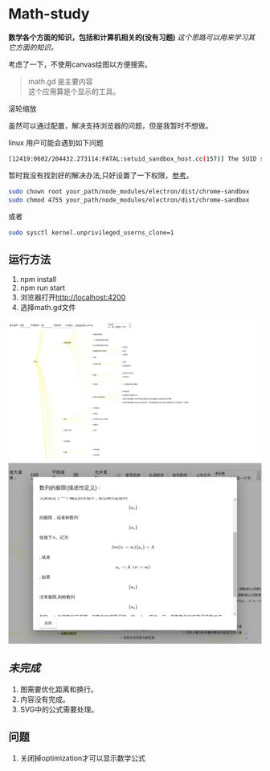 # Math-study

__数学各个方面的知识，包括和计算机相关的(没有习题)__ _这个思路可以用来学习其它方面的知识。_

 考虑了一下，不使用canvas绘图以方便搜索。
>math.gd 是主要内容  
>这个应用算是个显示的工具。

滚轮缩放

虽然可以通过配置，解决支持浏览器的问题，但是我暂时不想做。

linux 用户可能会遇到如下问题

```sh
[12419:0602/204432.273114:FATAL:setuid_sandbox_host.cc(157)] The SUID sandbox helper binary was found, but is not configured correctly. Rather than run without sandboxing I'm aborting now. You need to make sure that ./node_modules/electron/dist/chrome-sandbox is owned by root and has mode 4755.
```

暂时我没有找到好的解决办法,只好设置了一下权限，[参考](https://github.com/electron/electron/issues/17972)。

```sh
sudo chown root your_path/node_modules/electron/dist/chrome-sandbox
sudo chmod 4755 your_path/node_modules/electron/dist/chrome-sandbox
```

或者

```sh
sudo sysctl kernel.unprivileged_userns_clone=1
```

## 运行方法

1. npm install
2. npm run start
3. 浏览器打开[http://localhost:4200](http://localhost:4200)
4. 选择math.gd文件

![eg](./img/img1.jpg)
![eg](./img/img2.jpg)

## _未完成_

1. 图需要优化距离和换行。
2. 内容没有完成。
3. SVG中的公式需要处理。

## 问题

  1. 关闭掉optimization才可以显示数学公式
